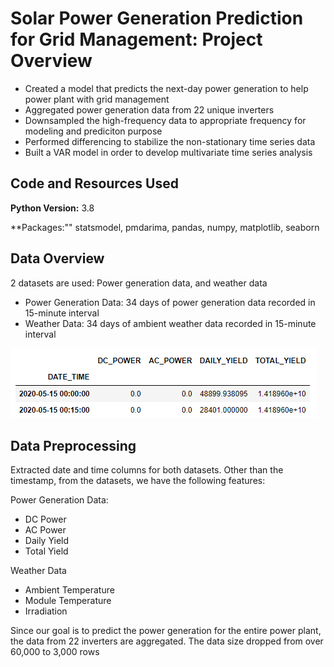 # Solar Power Generation Prediction for Grid Management: Project Overview
* Created a model that predicts the next-day power generation to help power plant with grid management
* Aggregated power generation data from 22 unique inverters
* Downsampled the high-frequency data to appropriate frequency for modeling and prediciton purpose
* Performed differencing to stabilize the non-stationary time series data
* Built a VAR model in order to develop multivariate time series analysis

## Code and Resources Used
**Python Version:** 3.8

**Packages:"" statsmodel, pmdarima, pandas, numpy, matplotlib, seaborn

## Data Overview
2 datasets are used: Power generation data, and weather data
* Power Generation Data: 34 days of power generation data recorded in 15-minute interval
* Weather Data: 34 days of ambient weather data recorded in 15-minute interval

![](images/df2_head.png)


## Data Preprocessing
Extracted date and time columns for both datasets. Other than the timestamp, from the datasets, we have the following features:

Power Generation Data:
* DC Power
* AC Power
* Daily Yield
* Total Yield

Weather Data
* Ambient Temperature
* Module Temperature
* Irradiation

Since our goal is to predict the power generation for the entire power plant, the data from 22 inverters are aggregated. The data size dropped from over 60,000 to 3,000 rows
